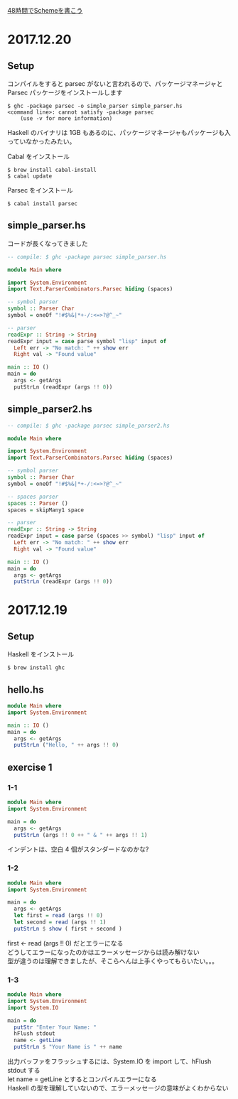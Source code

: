 [48時間でSchemeを書こう](https://ja.wikibooks.org/wiki/48時間でSchemeを書こう)

# 2017.12.20

## Setup
コンパイルをすると parsec がないと言われるので、パッケージマネージャと Parsec パッケージをインストールします
````
$ ghc -package parsec -o simple_parser simple_parser.hs
<command line>: cannot satisfy -package parsec
    (use -v for more information)
````

Haskell のバイナリは 1GB もあるのに、パッケージマネージャもパッケージも入っていなかったみたい。

Cabal をインストール
````
$ brew install cabal-install
$ cabal update
````

Parsec をインストール
````
$ cabal install parsec
````

## simple_parser.hs
コードが長くなってきました

````haskell
-- compile: $ ghc -package parsec simple_parser.hs

module Main where

import System.Environment
import Text.ParserCombinators.Parsec hiding (spaces)

-- symbol parser
symbol :: Parser Char
symbol = oneOf "!#$%&|*+-/:<=>?@^_~"

-- parser
readExpr :: String -> String
readExpr input = case parse symbol "lisp" input of
  Left err -> "No match: " ++ show err
  Right val -> "Found value"

main :: IO ()
main = do
  args <- getArgs
  putStrLn (readExpr (args !! 0))
````

## simple_parser2.hs 
````haskell
-- compile: $ ghc -package parsec simple_parser2.hs

module Main where

import System.Environment
import Text.ParserCombinators.Parsec hiding (spaces)

-- symbol parser
symbol :: Parser Char
symbol = oneOf "!#$%&|*+-/:<=>?@^_~"

-- spaces parser
spaces :: Parser ()
spaces = skipMany1 space

-- parser
readExpr :: String -> String
readExpr input = case parse (spaces >> symbol) "lisp" input of
  Left err -> "No match: " ++ show err
  Right val -> "Found value"

main :: IO ()
main = do
  args <- getArgs
  putStrLn (readExpr (args !! 0))
````

# 2017.12.19

## Setup
Haskell をインストール

````
$ brew install ghc
````

## hello.hs
````haskell
module Main where
import System.Environment

main :: IO ()
main = do
  args <- getArgs
  putStrLn ("Hello, " ++ args !! 0)
````

## exercise 1

### 1-1
````haskell
module Main where
import System.Environment

main = do
  args <- getArgs
  putStrLn (args !! 0 ++ " & " ++ args !! 1)
````

インデントは、空白 4 個がスタンダードなのかな?

### 1-2
````haskell
module Main where
import System.Environment

main = do
  args <- getArgs
  let first = read (args !! 0)
  let second = read (args !! 1)
  putStrLn $ show ( first + second )
````

first <- read (args !! 0) だとエラーになる  
どうしてエラーになったのかはエラーメッセージからは読み解けない  
型が違うのは理解できましたが、そこらへんは上手くやってもらいたい。。。

### 1-3
````haskell
module Main where
import System.Environment
import System.IO

main = do
  putStr "Enter Your Name: "
  hFlush stdout
  name <- getLine
  putStrLn $ "Your Name is " ++ name
````

出力バッファをフラッシュするには、System.IO を import して、hFlush stdout する  
let name = getLine とするとコンパイルエラーになる  
Haskell の型を理解していないので、エラーメッセージの意味がよくわからない
